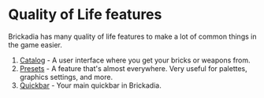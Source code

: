 # Quality of Life features
Brickadia has many quality of life features to make a lot of common things in the game easier.

1. [Catalog](gameplay/catalog.md) - A user interface where you get your bricks or weapons from.
2. [Presets](gameplay/presets.md) - A feature that's almost everywhere. Very useful for palettes, graphics settings, and more.
3. [Quickbar](gameplay/quickbar.md) - Your main quickbar in Brickadia.